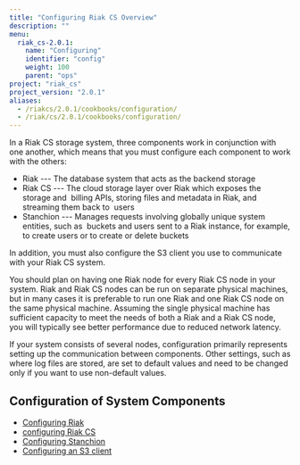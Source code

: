 ```yaml
---
title: "Configuring Riak CS Overview"
description: ""
menu:
  riak_cs-2.0.1:
    name: "Configuring"
    identifier: "config"
    weight: 100
    parent: "ops"
project: "riak_cs"
project_version: "2.0.1"
aliases:
  - /riakcs/2.0.1/cookbooks/configuration/
  - /riak/cs/2.0.1/cookbooks/configuration/
---
```


In a Riak CS storage system, three components work in conjunction with one another, which means that you must configure each component to work with the others:

* Riak --- The database system that acts as the backend storage
* Riak CS --- The cloud storage layer over Riak which exposes the storage and  billing APIs, storing files and metadata in Riak, and streaming them back to  users
* Stanchion --- Manages requests involving globally unique system entities, such as  buckets and users sent to a Riak instance, for example, to create users or to create or delete buckets

In addition, you must also configure the S3 client you use to communicate with your Riak CS system.

You should plan on having one Riak node for every Riak CS node in your system. Riak and Riak CS nodes can be run on separate physical machines, but in many cases it is preferable to run one Riak and one Riak CS node on the same physical machine. Assuming the single physical machine has sufficient capacity to meet the needs of both a Riak and a Riak CS node, you will typically see better performance due to reduced network latency.

If your system consists of several nodes, configuration primarily represents setting up the communication between components. Other settings, such as where log files are stored, are set to default values and need to be changed only if you want to use non-default values.

## Configuration of System Components

* [Configuring Riak](/riak/cs/2.0.1/cookbooks/configuration/riak-for-cs)
* [configuring Riak CS](/riak/cs/2.0.1/cookbooks/configuration/riak-cs)
* [Configuring Stanchion](/riak/cs/2.0.1/cookbooks/configuration/stanchion)
* [Configuring an S3 client](/riak/cs/2.0.1/cookbooks/configuration/s3-client)
